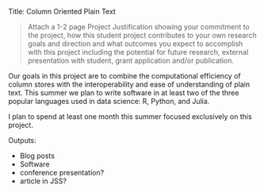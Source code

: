 Title: Column Oriented Plain Text

> Attach a 1-2 page Project Justification showing your commitment to the project, how this student project contributes to your own research goals and direction and what outcomes you expect to accomplish with this project including the potential for future research, external presentation with student, grant application and/or publication. 

Our goals in this project are to combine the computational efficiency of column stores with the interoperability and ease of understanding of plain text.
This summer we plan to write software in at least two of the three popular languages used in data science: R, Python, and Julia.

I plan to spend at least one month this summer focused exclusively on this project.

Outputs:

- Blog posts
- Software
- conference presentation?
- article in JSS?

